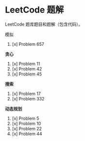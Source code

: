 # LeetCode 题解

LeetCode 题库题目和题解（包含代码）。

模拟

1. [x] Problem 657

**贪心**

1. [x] Problem 11
2. [x] Problem 42
3. [x] Problem 45

**搜索**

1. [x] Problem 17
2. [x] Problem 332

**动态规划**

1. [x] Problem 5
2. [x] Problem 10
3. [x] Problem 22
4. [x] Problem 44
